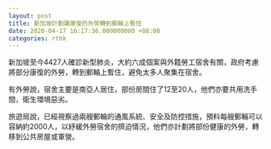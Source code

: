 ```yaml
---
layout: post
title: 新加坡計劃讓康復的外勞轉到郵輪上暫住
date: 2020-04-17 16:17:36.000000000 +08:00
categories: rthk
---
```


新加坡至今4427人確診新型肺炎，大約六成個案與外籍勞工宿舍有關，政府考慮將部分康復的外勞，轉到郵輪上暫住，避免太多人聚集在宿舍。

有外勞說，宿舍主要是南亞人居住，部份房間住了12至20人，他們亦要共用洗手間，衛生環境惡劣。

旅遊局說，已經視察過兩艘郵輪的通風系統、安全及防控措施，預料每艘郵輪可以容納約2000人，以紓緩外勞宿舍的擠迫情況，他們亦計劃將部份健康的外勞，轉移到公共房屋或軍營。
